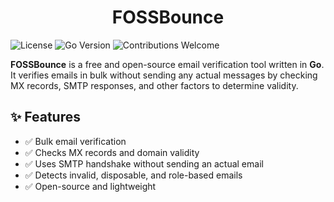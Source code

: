 <div align="center">
  <h1>FOSSBounce</h1>
</div>

![License](https://img.shields.io/github/license/Quynn-Software-Solutions/fossbounce)
![Go Version](https://img.shields.io/badge/Go-1.18-blue)
![Contributions Welcome](https://img.shields.io/badge/contributions-welcome-brightgreen)

**FOSSBounce** is a free and open-source email verification tool written in **Go**. It verifies emails in bulk without sending any actual messages by checking MX records, SMTP responses, and other factors to determine validity.

## ✨ Features
- ✅ Bulk email verification  
- ✅ Checks MX records and domain validity  
- ✅ Uses SMTP handshake without sending an actual email  
- ✅ Detects invalid, disposable, and role-based emails  
- ✅ Open-source and lightweight 